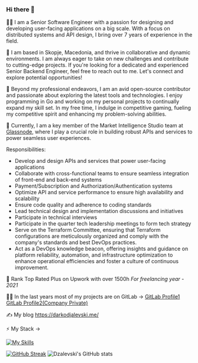 ### Hi there 👋

 👨‍💻 I am a Senior Software Engineer with a passion for designing and developing user-facing applications on a big scale. With a focus on distributed systems and API design, I bring over 7 years of experience in the field. 

🔭 I am based in Skopje, Macedonia, and thrive in collaborative and dynamic environments. I am always eager to take on new challenges and contribute to cutting-edge projects. If you're looking for a dedicated and experienced Senior Backend Engineer, feel free to reach out to me. Let's connect and explore potential opportunities!
 
🌱 Beyond my professional endeavors, I am an avid open-source contributor and passionate about exploring the latest tools and technologies. I enjoy programming in Go and working on my personal projects to continually expand my skill set. In my free time, I indulge in competitive gaming, fueling my competitive spirit and enhancing my problem-solving abilities. 
 
 🔭 Currently, I am a key member of the Market Intelligence Studio team at [Glassnode](https://glassnode.com), where I play a crucial role in building robust APIs and services to power seamless user experiences.

Responsibilities:
- Develop and design APIs and services that power user-facing applications
- Collaborate with cross-functional teams to ensure seamless integration of front-end and back-end systems
- Payment/Subscription and Authorization/Authentication systems
- Optimize API and service performance to ensure high availability and scalability
- Ensure code quality and adherence to coding standards
- Lead technical design and implementation discussions and initiatives
- Participate in technical interviews
- Participate in the quarter tech leadership meetings to form tech strategy
- Serve on the Terraform Committee, ensuring that Terraform configurations are meticulously organized and comply with the company's standards and best DevOps practices.
- Act as a DevOps knowledge beacon, offering insights and guidance on platform reliability, automation, and infrastructure optimization to enhance operational efficiencies and foster a culture of continuous improvement.

 🔭 Rank Top Rated Plus on Upwork with over 1500h *For freelancing year - 2021*

👨‍💻 In the last years most of my projects are on GitLab -> [GitLab Profile1](https://gitlab.com/djale1k)  [GitLab Profile2(Company Private)](https://gitlab.com/darkodjalevski) 
 
✍️ My blog https://darkodjalevski.me/ 

 ⚡ My Stack -> 
 
 [![My Skills](https://skillicons.dev/icons?i=go,aws,gcp,terraform,cloudflare,kubernetes,postgres,grafana,githubactions,bots&perline=5)](https://skillicons.dev) 

[![GitHub Streak](https://streak-stats.demolab.com?user=Dzalevski&theme=dark&fire=3269EB&ring=1D61EB&currStreakLabel=247AEB)](https://git.io/streak-stats)  ![Dzalevski's GitHub stats](https://github-readme-stats.vercel.app/api?username=Dzalevski&show_icons=true&theme=transparent)
<!--https://darkodjalevski.me/
**Dzalevski/Dzalevski** is a ✨ _special_ ✨ repository because its `README.md` (this file) appears on your GitHub profile.

Here are some ideas to get you started:

- 🔭 I’m currently working on ...
- 🌱 I’m currently learning ...
- 👯 I’m looking to collaborate on ...
- 🤔 I’m looking for help with ...
- 💬 Ask me about ...
- 📫 How to reach me: ...
- 😄 Pronouns: ...
- ⚡ Fun fact: ...
-->
